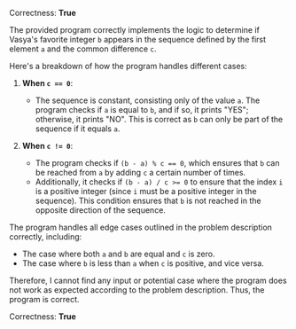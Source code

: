 Correctness: **True**

The provided program correctly implements the logic to determine if Vasya's favorite integer `b` appears in the sequence defined by the first element `a` and the common difference `c`. 

Here's a breakdown of how the program handles different cases:

1. **When `c == 0`**: 
   - The sequence is constant, consisting only of the value `a`. The program checks if `a` is equal to `b`, and if so, it prints "YES"; otherwise, it prints "NO". This is correct as `b` can only be part of the sequence if it equals `a`.

2. **When `c != 0`**:
   - The program checks if `(b - a) % c == 0`, which ensures that `b` can be reached from `a` by adding `c` a certain number of times. 
   - Additionally, it checks if `(b - a) / c >= 0` to ensure that the index `i` is a positive integer (since `i` must be a positive integer in the sequence). This condition ensures that `b` is not reached in the opposite direction of the sequence.

The program handles all edge cases outlined in the problem description correctly, including:
- The case where both `a` and `b` are equal and `c` is zero.
- The case where `b` is less than `a` when `c` is positive, and vice versa.

Therefore, I cannot find any input or potential case where the program does not work as expected according to the problem description. Thus, the program is correct.

Correctness: **True**